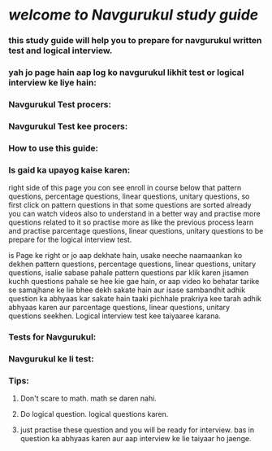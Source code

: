 #                             ***welcome to Navgurukul study guide***
### this study guide will help you to prepare for navgurukul written test and logical interview.
### yah jo page hain aap log ko navgurukul likhit test or logical interview ke liye hain:

### Navgurukul Test procers:
### Navgurukul Test kee procers:








### How to use this guide:
### Is gaid ka upayog kaise karen:

right side of this page you con see enroll in course below that pattern questions, percentage questions, linear questions, unitary questions, so first click on pattern questions in that some questions are sorted already you can watch videos also to understand in a better way and practise more questions related to it so practise more as like the previous process learn and practise parcentage questions, linear questions, unitary questions to be prepare for the logical interview test.

is Page ke right or jo aap dekhate hain, usake neeche naamaankan ko dekhen pattern questions, percentage questions, linear questions, unitary questions, isalie sabase pahale pattern questions par klik karen jisamen kuchh questions pahale se hee kie gae hain, or aap video ko behatar tarike se samajhane ke lie bhee dekh sakate hain aur isase sambandhit adhik question ka abhyaas kar sakate hain taaki pichhale prakriya kee tarah adhik abhyaas karen aur parcentage questions, linear questions, unitary questions seekhen. Logical interview test kee taiyaaree karana.

### Tests for Navgurukul:
### Navgurukul ke li test:

### Tips: 

1. Don't scare to math.
   math se daren nahi.
  
2. Do logical question.
   logical questions karen.
   
3. just practise these question and you will be ready for interview.
   bas in question ka abhyaas karen aur aap interview ke lie taiyaar ho jaenge.
